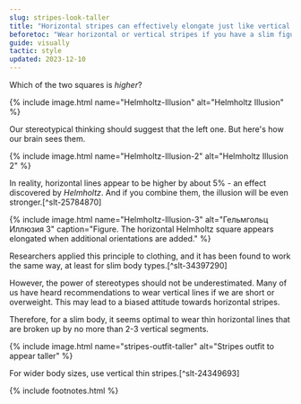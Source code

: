 ```yaml
---
slug: stripes-look-taller
title: "Horizontal stripes can effectively elongate just like vertical stripes"
beforetoc: "Wear horizontal or vertical stripes if you have a slim figure, and vertical stripes if you are overweight."
guide: visually
tactic: style
updated: 2023-12-10
---
```

Which of the two squares is *higher*?

{% include image.html name="Helmholtz-Illusion" alt="Helmholtz Illusion" %}

Our stereotypical thinking should suggest that the left one. But here's how our brain sees them.

{% include image.html name="Helmholtz-Illusion-2" alt="Helmholtz Illusion 2" %}

In reality, horizontal lines appear to be higher by about 5% - an effect discovered by *Helmholtz*. And if you combine them, the illusion will be even stronger.[^slt-25784870]

{% include image.html name="Helmholtz-Illusion-3" alt="Гельмгольц Иллюзия 3" caption="Figure. The horizontal Helmholtz square appears elongated when additional orientations are added." %}

Researchers applied this principle to clothing, and it has been found to work the same way, at least for slim body types.[^slt-34397290]

However, the power of stereotypes should not be underestimated. Many of us have heard recommendations to wear vertical lines if we are short or overweight. This may lead to a biased attitude towards horizontal stripes.

Therefore, for a slim body, it seems optimal to wear thin horizontal lines that are broken up by no more than 2-3 vertical segments.

{% include image.html name="stripes-outfit-taller" alt="Stripes outfit to appear taller" %}

For wider body sizes, use vertical thin stripes.[^slt-24349693]

{% include footnotes.html %}
